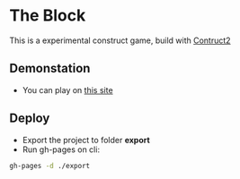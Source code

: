 # The Block
This is a experimental construct game, build with [Contruct2](https://www.scirra.com/store/construct-2)

## Demonstation
- You can play on [this site](https://daviapps.github.io/The_Block/)

## Deploy
- Export the project to folder **export**
- Run gh-pages on cli:
```bash
gh-pages -d ./export
```

